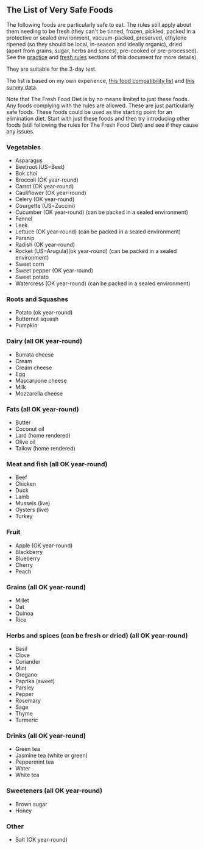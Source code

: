 <a name="very_safe"></a>

## The List of Very Safe Foods

The following foods are particularly safe to eat. The rules still apply about them needing to be fresh (they can't be tinned, frozen, pickled, packed in a protective or sealed environment, vacuum-packed, preserved, ethylene ripened (so they should be local, in-season and ideally organic), dried (apart from grains, sugar, herbs and spices), pre-cooked or pre-processed). See the [practice][practice] and [fresh rules][fresh_rules] sections of this document for more details).

They are suitable for the 3-day test.

The list is based on my own experience, [this food compatibility list][foodcompat] and [this survey data][survey].

Note that The Fresh Food Diet is by no means limited to just these foods. Any foods complying with the rules are allowed. These are just particularly safe foods. These foods could be used as the starting point for an elimination diet. Start with just these foods and then try introducing other foods (still following the rules for The Fresh Food Diet) and see if they cause any issues.

### Vegetables

- Asparagus
- Beetroot (US=Beet)
- Bok choi
- Broccoli (OK year-round)
- Carrot (OK year-round)
- Cauliflower (OK year-round)
- Celery (OK year-round)
- Courgette (US=Zuccini)
- Cucumber (OK year-round) (can be packed in a sealed environment)
- Fennel
- Leek
- Lettuce (OK year-round) (can be packed in a sealed environment)
- Parsnip
- Radish (OK year-round)
- Rocket (US=Arugula)(ok year-round) (can be packed in a sealed environment)
- Sweet corn
- Sweet pepper (OK year-round)
- Sweet potato
- Watercress (OK year-round) (can be packed in a sealed environment)

### Roots and Squashes

- Potato (ok year-round)
- Butternut squash
- Pumpkin

### Dairy (all OK year-round)

- Burrata cheese
- Cream
- Cream cheese
- Egg
- Mascarpone cheese
- Milk
- Mozzarella cheese

### Fats (all OK year-round)

- Butter
- Coconut oil
- Lard (home rendered)
- Olive oil
- Tallow (home rendered)

### Meat and fish (all OK year-round)

- Beef
- Chicken
- Duck
- Lamb
- Mussels (live)
- Oysters (live)
- Turkey

### Fruit

- Apple (OK year-round)
- Blackberry
- Blueberry
- Cherry
- Peach

### Grains (all OK year-round)

- Millet
- Oat
- Quinoa
- Rice

### Herbs and spices (can be fresh or dried) (all OK year-round)

- Basil
- Clove
- Coriander
- Mint
- Oregano
- Paprika (sweet)
- Parsley
- Pepper
- Rosemary
- Sage
- Thyme
- Turmeric

### Drinks (all OK year-round)

- Green tea
- Jasmine tea (white or green)
- Peppermint tea
- Water
- White tea

### Sweeteners (all OK year-round)

- Brown sugar
- Honey

### Other

- Salt (OK year-round)


[foodcompat]: https://www.mastzellaktivierung.info/downloads/foodlist/21_FoodList_EN_alphabetic_withCateg.pdf
[survey]: https://www.food-intolerance-network.com/food-intolerances/histamine-intolerance/histamine-intolerance-hit-tolerated-foods-list.html
[practice]: #practice
[fresh_rules]: #fresh_rules
